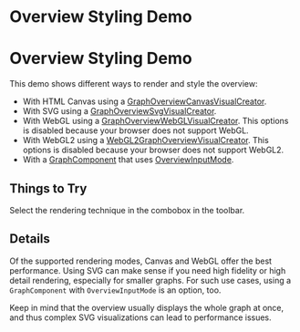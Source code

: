 <!--
 //////////////////////////////////////////////////////////////////////////////
 // @license
 // This file is part of yFiles for HTML 2.6.0.4.
 // Use is subject to license terms.
 //
 // Copyright (c) 2000-2024 by yWorks GmbH, Vor dem Kreuzberg 28,
 // 72070 Tuebingen, Germany. All rights reserved.
 //
 //////////////////////////////////////////////////////////////////////////////
-->
# Overview Styling Demo

# Overview Styling Demo

This demo shows different ways to render and style the overview:

- With HTML Canvas using a [GraphOverviewCanvasVisualCreator](https://docs.yworks.com/yfileshtml/#/api/GraphOverviewCanvasVisualCreator).
- With SVG using a [GraphOverviewSvgVisualCreator](https://docs.yworks.com/yfileshtml/#/api/GraphOverviewSvgVisualCreator).
- With WebGL using a [GraphOverviewWebGLVisualCreator](https://docs.yworks.com/yfileshtml/#/api/GraphOverviewWebGLVisualCreator). This options is disabled because your browser does not support WebGL.
- With WebGL2 using a [WebGL2GraphOverviewVisualCreator](https://docs.yworks.com/yfileshtml/#/api/WebGL2GraphOverviewVisualCreator). This options is disabled because your browser does not support WebGL2.
- With a [GraphComponent](https://docs.yworks.com/yfileshtml/#/api/GraphComponent) that uses [OverviewInputMode](https://docs.yworks.com/yfileshtml/#/api/OverviewInputMode).

## Things to Try

Select the rendering technique in the combobox in the toolbar.

## Details

Of the supported rendering modes, Canvas and WebGL offer the best performance. Using SVG can make sense if you need high fidelity or high detail rendering, especially for smaller graphs. For such use cases, using a `GraphComponent` with `OverviewInputMode` is an option, too.

Keep in mind that the overview usually displays the whole graph at once, and thus complex SVG visualizations can lead to performance issues.
